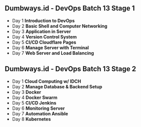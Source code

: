 ## Dumbways.id - DevOps Batch 13 Stage 1

- Day 1 **Introduction to DevOps**
- Day 2 **Basic Shell and Computer Networking**
- Day 3 **Application in Server**
- Day 4 **Version Control System**
- Day 5 **CI/CD Cloudflare Pages**
- Day 6 **Manage Server with Terminal**
- Day 7 **Web Server and Load Balancing**

## Dumbways.id - DevOps Batch 13 Stage 2

- Day 1 **Cloud Computing w/ IDCH**
- Day 2 **Manage Database & Backend Setup**
- Day 3 **Docker**
- Day 4 **Docker Swarm**
- Day 5 **CI/CD Jenkins**
- Day 6 **Monitoring Server**
- Day 7 **Automation Ansible**
- Day 8 **Kubernetes**

